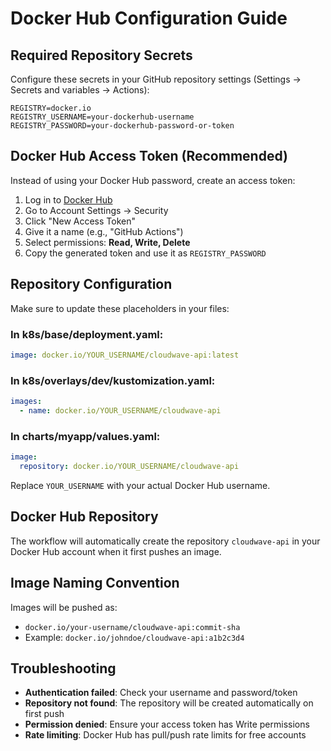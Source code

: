 # Docker Hub Configuration Guide

## Required Repository Secrets

Configure these secrets in your GitHub repository settings (Settings → Secrets and variables → Actions):

```
REGISTRY=docker.io
REGISTRY_USERNAME=your-dockerhub-username
REGISTRY_PASSWORD=your-dockerhub-password-or-token
```

## Docker Hub Access Token (Recommended)

Instead of using your Docker Hub password, create an access token:

1. Log in to [Docker Hub](https://hub.docker.com/)
2. Go to Account Settings → Security
3. Click "New Access Token"
4. Give it a name (e.g., "GitHub Actions")
5. Select permissions: **Read, Write, Delete**
6. Copy the generated token and use it as `REGISTRY_PASSWORD`

## Repository Configuration

Make sure to update these placeholders in your files:

### In k8s/base/deployment.yaml:
```yaml
image: docker.io/YOUR_USERNAME/cloudwave-api:latest
```

### In k8s/overlays/dev/kustomization.yaml:
```yaml
images:
  - name: docker.io/YOUR_USERNAME/cloudwave-api
```

### In charts/myapp/values.yaml:
```yaml
image:
  repository: docker.io/YOUR_USERNAME/cloudwave-api
```

Replace `YOUR_USERNAME` with your actual Docker Hub username.

## Docker Hub Repository

The workflow will automatically create the repository `cloudwave-api` in your Docker Hub account when it first pushes an image.

## Image Naming Convention

Images will be pushed as:
- `docker.io/your-username/cloudwave-api:commit-sha`
- Example: `docker.io/johndoe/cloudwave-api:a1b2c3d4`

## Troubleshooting

- **Authentication failed**: Check your username and password/token
- **Repository not found**: The repository will be created automatically on first push
- **Permission denied**: Ensure your access token has Write permissions
- **Rate limiting**: Docker Hub has pull/push rate limits for free accounts